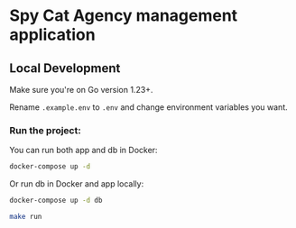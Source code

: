 # Spy Cat Agency management application

## Local Development

Make sure you're on Go version 1.23+.

Rename `.example.env` to `.env` and change environment variables you want.

### Run the project:

You can run both app and db in Docker:

```bash
docker-compose up -d
```

Or run db in Docker and app locally:

```bash
docker-compose up -d db
```

```bash
make run
```
